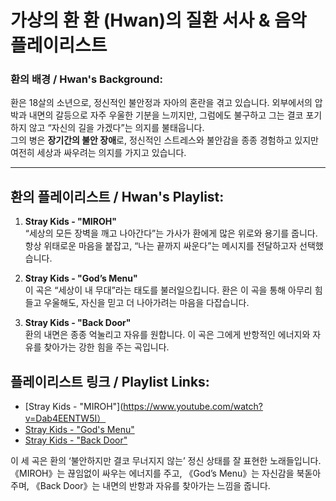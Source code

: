 # 가상의 환 환 (Hwan)의 질환 서사 & 음악 플레이리스트

### 환의 배경 / Hwan's Background:
환은 18살의 소년으로, 정신적인 불안정과 자아의 혼란을 겪고 있습니다. 외부에서의 압박과 내면의 갈등으로 자주 우울한 기분을 느끼지만, 그럼에도 불구하고 그는 결코 포기하지 않고 “자신의 길을 가겠다”는 의지를 불태웁니다.  
그의 병은 **장기간의 불안 장애**로, 정신적인 스트레스와 불안감을 종종 경험하고 있지만 여전히 세상과 싸우려는 의지를 가지고 있습니다.

---

## 환의 플레이리스트 / Hwan's Playlist:
1. **Stray Kids - "MIROH"**  
   “세상의 모든 장벽을 깨고 나아간다”는 가사가 환에게 많은 위로와 용기를 줍니다. 항상 위태로운 마음을 붙잡고, “나는 끝까지 싸운다”는 메시지를 전달하고자 선택했습니다.

2. **Stray Kids - "God’s Menu"**  
   이 곡은 “세상이 내 무대”라는 태도를 불러일으킵니다. 환은 이 곡을 통해 아무리 힘들고 우울해도, 자신을 믿고 더 나아가려는 마음을 다잡습니다.

3. **Stray Kids - "Back Door"**  
   환의 내면은 종종 억눌리고 자유를 원합니다. 이 곡은 그에게 반항적인 에너지와 자유를 찾아가는 강한 힘을 주는 곡입니다.

## 플레이리스트 링크 / Playlist Links:
- [Stray Kids - "MIROH"](https://www.youtube.com/watch?v=Dab4EENTW5I）
- [Stray Kids - "God's Menu"](https://www.youtube.com/watch?v=TQTlCHxyuu8)
- [Stray Kids - "Back Door"](https://www.youtube.com/watch?v=X-uJtV8ScYk)

이 세 곡은 환의 ‘불안하지만 결코 무너지지 않는’ 정신 상태를 잘 표현한 노래들입니다. 《MIROH》는 끊임없이 싸우는 에너지를 주고, 《God’s Menu》는 자신감을 북돋아 주며, 《Back Door》는 내면의 반항과 자유를 찾아가는 느낌을 줍니다.
